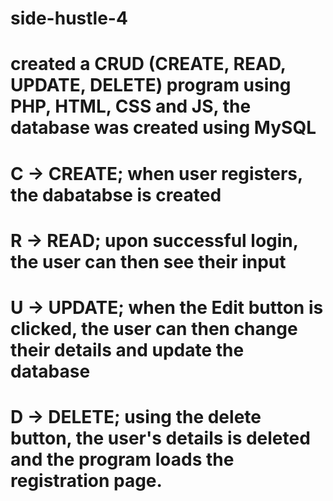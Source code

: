 # side-hustle-4

# created a CRUD (CREATE, READ, UPDATE, DELETE) program using PHP, HTML, CSS and JS, the database was created using MySQL
# C -> CREATE; when user registers, the dabatabse is created
# R -> READ; upon successful login, the user can then see their input 
# U -> UPDATE; when the Edit button is clicked, the user can then change their details and update the database
# D -> DELETE; using the delete button, the user's details is deleted and the program loads the registration page.
